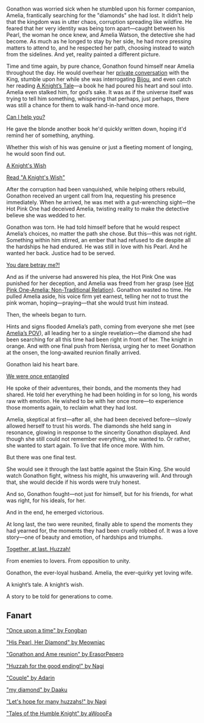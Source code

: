 <!-- title: A Knight's Wish -->

Gonathon was worried sick when he stumbled upon his former companion, Amelia, frantically searching for the "diamonds" she had lost. It didn’t help that the kingdom was in utter chaos, corruption spreading like wildfire. He feared that her very identity was being torn apart—caught between his Pearl, the woman he once knew, and Amelia Watson, the detective she had become. As much as he longed to stay by her side, he had more pressing matters to attend to, and he respected her path, choosing instead to watch from the sidelines. And yet, reality painted a different picture.

Time and time again, by pure chance, Gonathon found himself near Amelia throughout the day. He would overhear her [private conversation](https://www.youtube.com/live/WvRIdaH107U?feature=shared&t=1184) with the King, stumble upon her while she was interrogating [Bijou](https://www.youtube.com/live/WvRIdaH107U?feature=shared&t=1504), and even catch her reading [A Knight’s Tale](https://www.youtube.com/live/WvRIdaH107U?feature=shared&t=3315)—a book he had poured his heart and soul into. Amelia even stalked him, for god’s sake. It was as if the universe itself was trying to tell him something, whispering that perhaps, just perhaps, there was still a chance for them to walk hand-in-hand once more.

[Can I help you?](#embed:https://www.youtube.com/live/WvRIdaH107U?feature=shared&t=6574)

He gave the blonde another book he'd quickly written down, hoping it'd remind her of something, anything.

Whether this wish of his was genuine or just a fleeting moment of longing, he would soon find out.

[A Knight's Wish](#embed:https://www.youtube.com/live/WvRIdaH107U?feature=shared&t=9475)

[Read "A Knight's Wish"](#text:a-knights-wish)

After the corruption had been vanquished, while helping others rebuild, Gonathon received an urgent call from Ina, requesting his presence immediately. When he arrived, he was met with a gut-wrenching sight—the Hot Pink One had deceived Amelia, twisting reality to make the detective believe she was wedded to her.

Gonathon was torn. He had told himself before that he would respect Amelia’s choices, no matter the path she chose. But this—this was not right. Something within him stirred, an ember that had refused to die despite all the hardships he had endured. He was still in love with his Pearl. And he wanted her back. Justice had to be served.

[You dare betray me?!](#embed:https://www.youtube.com/live/WvRIdaH107U?feature=shared&t=8758)

And as if the universe had answered his plea, the Hot Pink One was punished for her deception, and Amelia was freed from her grasp (see [Hot Pink One-Amelia: Non-Traditional Relation](#edge:ame-irys)). Gonathon wasted no time. He pulled Amelia aside, his voice firm yet earnest, telling her not to trust the pink woman, hoping—praying—that she would trust him instead.

Then, the wheels began to turn.

Hints and signs flooded Amelia’s path, coming from everyone she met (see [Amelia’s POV](#node:ame)), all leading her to a single revelation—the diamond she had been searching for all this time had been right in front of her. The knight in orange. And with one final push from Nerissa, urging her to meet Gonathon at the onsen, the long-awaited reunion finally arrived.

Gonathon laid his heart bare.

[We were once entangled](#embed:https://www.youtube.com/live/mxOT9QEg5dI?feature=shared&t=10312)

He spoke of their adventures, their bonds, and the moments they had shared. He told her everything he had been holding in for so long, his words raw with emotion. He wished to be with her once more—to experience those moments again, to reclaim what they had lost.

Amelia, skeptical at first—after all, she had been deceived before—slowly allowed herself to trust his words. The diamonds she held sang in resonance, glowing in response to the sincerity Gonathon displayed. And though she still could not remember everything, she wanted to. Or rather, she wanted to start again. To live that life once more. With him.

But there was one final test.

She would see it through the last battle against the Stain King. She would watch Gonathon fight, witness his might, his unwavering will. And through that, she would decide if his words were truly honest.

And so, Gonathon fought—not just for himself, but for his friends, for what was right, for his ideals, for her.

And in the end, he emerged victorious.

At long last, the two were reunited, finally able to spend the moments they had yearned for, the moments they had been cruelly robbed of. It was a love story—one of beauty and emotion, of hardships and triumphs.

[Together, at last. Huzzah!](#embed:https://www.youtube.com/live/WvRIdaH107U?feature=shared&t=12776)

From enemies to lovers. From opposition to unity.

Gonathon, the ever-loyal husband. Amelia, the ever-quirky yet loving wife.

A knight’s tale. A knight’s wish.

A story to be told for generations to come.

## Fanart

["Once upon a time" by Fongban](https://x.com/Fongban_/status/1832841781727383603)

["His Pearl, Her Diamond" by Meowniac](https://x.com/RayyRamson/status/1832709727857627345)

["Gonathon and Ame reunion" by ErasorPepero](https://x.com/erasopepero232/status/1832763779790323948)

["Huzzah for the good ending!" by Nagi](https://x.com/Nagi_Nyaaa/status/1832736395368321060)

["Couple" by Adarin](https://x.com/AdarinSinner/status/1848429109103505750)

["my diamond" by Daaku](https://x.com/koizumi_arata/status/1832737380857459090)

["Let's hope for many huzzahs!" by Nagi](https://x.com/Nagi_Nyaaa/status/1832509636995649711)

["Tales of the Humble Knight" by aWoooFa](https://x.com/Awooofa/status/1832887528569143750)
